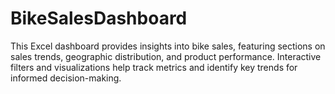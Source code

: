 # BikeSalesDashboard
This Excel dashboard provides insights into bike sales, featuring sections on sales trends, geographic distribution, and product performance. Interactive filters and visualizations help track metrics and identify key trends for informed decision-making.
